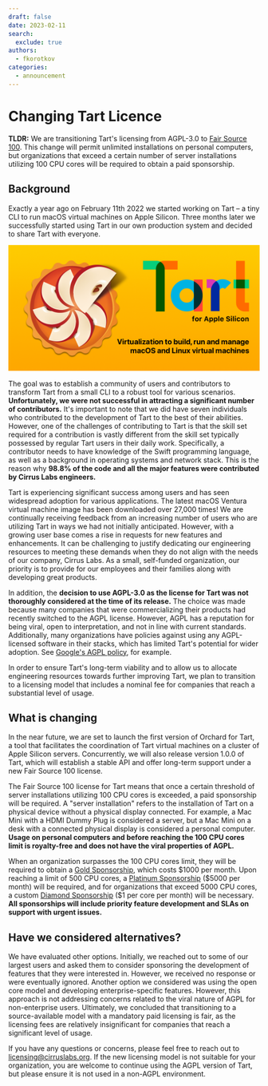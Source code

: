 ```yaml
---
draft: false
date: 2023-02-11
search:
  exclude: true
authors:
  - fkorotkov
categories:
  - announcement
---
```


# Changing Tart Licence

**TLDR:** We are transitioning Tart's licensing from AGPL-3.0 to [Fair Source 100](https://fair.io/). This change will
permit unlimited installations on personal computers, but organizations that exceed a certain number of server
installations utilizing 100 CPU cores will be required to obtain a paid sponsorship.

## Background

Exactly a year ago on February 11th 2022 we started working on Tart – a tiny CLI to run macOS virtual machines on Apple Silicon.
Three months later we successfully started using Tart in our own production system and decided to share Tart with everyone.

<img src="https://github.com/cirruslabs/tart/raw/main/Resources/TartSocial.png"/>

The goal was to establish a community of users and contributors to transform Tart from a small CLI to a robust tool
for various scenarios. **Unfortunately, we were not successful in attracting a significant number of contributors.**
It's important to note that we did have seven individuals who contributed to the development of Tart to the best of
their abilities. However, one of the challenges of contributing to Tart is that the skill set required for a contribution
is vastly different from the skill set typically possessed by regular Tart users in their daily work. Specifically,
a contributor needs to have knowledge of the Swift programming language, as well as a background in operating systems
and network stack. This is the reason why **98.8% of the code and all the major features were contributed by Cirrus Labs engineers.**

<!-- more -->

Tart is experiencing significant success among users and has seen widespread adoption for various applications.
The latest macOS Ventura virtual machine image has been downloaded over 27,000 times! We are continually receiving
feedback from an increasing number of users who are utilizing Tart in ways we had not initially anticipated. However,
with a growing user base comes a rise in requests for new features and enhancements. It can be challenging to justify
dedicating our engineering resources to meeting these demands when they do not align with the needs of our company, Cirrus Labs.
As a small, self-funded organization, our priority is to provide for our employees and their families along with developing great products.

In addition, the **decision to use AGPL-3.0 as the license for Tart was not thoroughly considered at the time of its release.**
The choice was made because many companies that were commercializing their products had recently switched to the AGPL license.
However, AGPL has a reputation for being viral, open to interpretation, and not in line with current standards. Additionally,
many organizations have policies against using any AGPL-licensed software in their stacks, which has limited Tart's potential
for wider adoption. See [Google's AGPL policy](https://opensource.google/documentation/reference/using/agpl-policy), for example.

In order to ensure Tart's long-term viability and to allow us to allocate engineering resources towards further improving Tart,
we plan to transition to a licensing model that includes a nominal fee for companies that reach a substantial level of usage.

## What is changing

In the near future, we are set to launch the first version of Orchard for Tart, a tool that facilitates the coordination
of Tart virtual machines on a cluster of Apple Silicon servers. Concurrently, we will also release version 1.0.0 of Tart,
which will establish a stable API and offer long-term support under a new Fair Source 100 license.

The Fair Source 100 license for Tart means that once a certain threshold of server installations utilizing 100 CPU cores
is exceeded, a paid sponsorship will be required. A "server installation" refers to the installation of Tart on a physical
device without a physical display connected. For example, a Mac Mini with a HDMI Dummy Plug is considered a server,
but a Mac Mini on a desk with a connected physical display is considered a personal computer. **Usage on personal computers
and before reaching the 100 CPU cores limit is royalty-free and does not have the viral properties of AGPL.**

When an organization surpasses the 100 CPU cores limit, they will be required to obtain a [Gold Sponsorship](https://buy.stripe.com/8wM7wg3Osfu17S08wz),
which costs \$1000 per month. Upon reaching a limit of 500 CPU cores, a [Platinum Sponsorship](https://buy.stripe.com/8wMaIsfxa95D7S0004)
(\$5000 per month) will be required, and for organizations that exceed 5000 CPU cores, a custom [Diamond Sponsorship](mailto:sales@cirruslabs.org)
(\$1 per core per month) will be necessary. **All sponsorships will include priority feature development and SLAs on support with urgent issues.**

## Have we considered alternatives?

We have evaluated other options. Initially, we reached out to some of our largest users and asked them to consider
sponsoring the development of features that they were interested in. However, we received no response or were eventually
ignored. Another option we considered was using the open core model and developing enterprise-specific features. However,
this approach is not addressing concerns related to the viral nature of AGPL for non-enterprise users. Ultimately,
we concluded that transitioning to a source-available model with a mandatory paid licensing is fair, as the licensing fees
are relatively insignificant for companies that reach a significant level of usage.

If you have any questions or concerns, please feel free to reach out to [licensing@cirruslabs.org](mailto:licensing@cirruslabs.org).
If the new licensing model is not suitable for your organization, you are welcome to continue using the AGPL version of Tart,
but please ensure it is not used in a non-AGPL environment.
